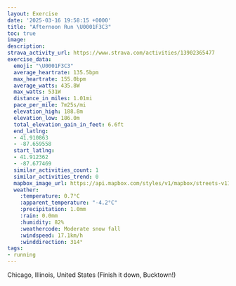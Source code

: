 ```yaml
---
layout: Exercise
date: '2025-03-16 19:58:15 +0000'
title: "Afternoon Run \U0001F3C3"
toc: true
image:
description:
strava_activity_url: https://www.strava.com/activities/13902365477
exercise_data:
  emoji: "\U0001F3C3"
  average_heartrate: 135.5bpm
  max_heartrate: 155.0bpm
  average_watts: 435.8W
  max_watts: 531W
  distance_in_miles: 1.01mi
  pace_per_mile: 7m25s/mi
  elevation_high: 188.8m
  elevation_low: 186.0m
  total_elevation_gain_in_feet: 6.6ft
  end_latlng:
  - 41.910863
  - -87.659558
  start_latlng:
  - 41.912362
  - -87.677469
  similar_activities_count: 1
  similar_activities_trend: 0
  mapbox_image_url: https://api.mapbox.com/styles/v1/mapbox/streets-v11/static/path-5+787af2-1.0(%7B~x~FdccvOCqA%40eDMuHBiAAqCEeB%3FcDIq%40Ay%40%40YFc%40%40a%40%3F%7BCAq%40Ca%40%3F_%40%40CJClACzCAh%40E%5E%3FNC%40ADcBEa%40BuBMeD%3F_AFgBCg%40%40yAGg%40%40aACaF),pin-s-s+e5b22e(-87.67555,41.9123),pin-s-f+89ae00(-87.66257999999996,41.910799999999995)/auto/800x800?access_token=pk.eyJ1Ijoiam9zaGJlY2ttYW4iLCJhIjoiY205eWR2aDd1MWZ6djJrbXc4a3M0bWZleiJ9.XiG9OWkNcZk2QzjJbxLB4A
  weather:
    :temperature: 0.7°C
    :apparent_temperature: "-4.2°C"
    :precipitation: 1.0mm
    :rain: 0.0mm
    :humidity: 82%
    :weathercode: Moderate snow fall
    :windspeed: 17.1km/h
    :winddirection: 314°
tags:
- running
---
```

Chicago, Illinois, United States (Finish it down, Bucktown!)
